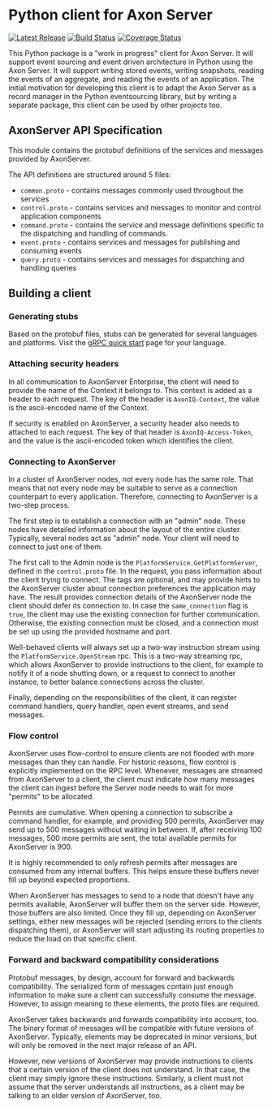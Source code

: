 # Python client for Axon Server 

[![Latest Release](https://badge.fury.io/py/axonclient.svg)](https://pypi.org/project/axonclient/)
[![Build Status](https://travis-ci.org/johnbywater/python-axon-client.svg?branch=master)](https://travis-ci.org/johnbywater/python-axon-client)
[![Coverage Status](https://coveralls.io/repos/github/johnbywater/python-axon-client/badge.svg?branch=master)](https://coveralls.io/github/johnbywater/python-axon-client)

This Python package is a "work in progress" client for Axon Server. It will support event sourcing and event driven architecture in Python using the Axon Server. It will support writing stored events, writing snapshots, reading the events of an aggregate, and reading the events of an application. The initial motivation for developing this client is to adapt the Axon Server as a record manager in the Python eventsourcing library, but by writing a separate package, this client can be used by other projects too.


## AxonServer API Specification

This module contains the protobuf definitions of the services and messages provided by
AxonServer.

The API definitions are structured around 5 files:
- `common.proto` - contains messages commonly used throughout the services
- `control.proto` - contains services and messages to monitor and control application components
- `command.proto` - contains the service and message definitions specific to the dispatching and handling of commands.
- `event.proto` - contains services and messages for publishing and consuming events
- `query.proto` - contains services and messages for dispatching and handling queries

## Building a client
### Generating stubs

Based on the protobuf files, stubs can be generated for several languages and platforms. Visit the [gRPC quick start](https://www.grpc.io/docs/quickstart/) page for your language. 

### Attaching security headers

In all communication to AxonServer Enterprise, the client will need to provide the name of the Context it belongs to. 
This context is added as a header to each request. The key of the header is `AxonIQ-Context`, the value is the 
ascii-encoded name of the Context.

If security is enabled on AxonServer, a security header also needs to attached to each request. The key of that header is
`AxonIQ-Access-Token`, and the value is the ascii-encoded token which identifies the client.

### Connecting to AxonServer

In a cluster of AxonServer nodes, not every node has the same role. That means that not every node may be suitable
to serve as a connection counterpart to every application. Therefore, connecting to AxonServer is a
two-step process.

The first step is to establish a connection with an "admin" node. These nodes have detailed information about the layout
of the entire cluster. Typically, several nodes act as "admin" node. Your client will need to connect to just one
of them.

The first call to the Admin node is the `PlatformService.GetPlatformServer`, defined in the `control.proto` file. In the request,
you pass information about the client trying to connect. The tags are optional, and may provide hints to the AxonServer
cluster about connection preferences the application may have. The result provides connection details of the AxonServer
node the client should defer its connection to. In case the `same_connection` flag is `true`, the client may use the 
existing connection for further communication. Otherwise, the existing connection must be closed, and a connection must 
be set up using the provided hostname and port.

Well-behaved clients will always set up a two-way instruction stream using the `PlatformService.OpenStream` rpc. This is
a two-way streaming rpc, which allows AxonServer to provide instructions to the client, for example to notify it of a 
node shutting down, or a request to connect to another instance, to better balance connections across the cluster.

Finally, depending on the responsibilities of the client, it can register command handlers, query handler, open event 
streams, and send messages.

### Flow control

AxonServer uses flow-control to ensure clients are not flooded with more messages than they can handle. For historic 
reasons, flow control is explicitly implemented on the RPC level. Whenever, messages are streamed from AxonServer to a 
client, the client must indicate how many messages the client can ingest before the Server node needs to wait for more 
"permits" to be allocated.

Permits are cumulative. When opening a connection to subscribe a command handler, for example, and providing 500 
permits, AxonServer may send up to 500 messages without waiting in between. If, after receiving 100 messages, 500 more 
permits are sent, the total available permits for AxonServer is 900.

It is highly recommended to only refresh permits after messages are consumed from any internal buffers. This helps 
ensure these buffers never fill up beyond expected proportions.

When AxonServer has messages to send to a node that doesn't have any permits available, AxonServer will buffer them on 
the server side. However, those buffers are also limited. Once they fill up, depending on AxonServer settings, either 
new messages will be rejected (sending errors to the clients dispatching them), or AxonServer will start adjusting its 
routing properties to reduce the load on that specific client.
 
### Forward and backward compatibility considerations

Protobuf messages, by design, account for forward and backwards compatibility. The serialized form of messages contain 
just enough information to make sure a client can successfully consume the message. However, to assign meaning to these
elements, the proto files are required.

AxonServer takes backwards and forwards compatibility into account, too. The binary format of messages will be 
compatible with future versions of AxonServer. Typically, elements may be deprecated in minor versions, but will only 
be removed in the next major release of an API. 

However, new versions of AxonServer may provide instructions to clients that a certain version of the client does not
understand. In that case, the client may simply ignore these instructions. Similarly, a client must not assume that the
server understands all instructions, as a client may be talking to an older version of AxonServer, too. 
